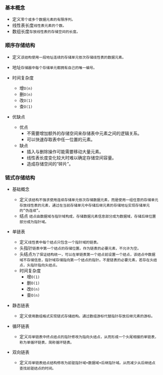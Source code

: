 ### 基本概念
- 定义`零个或多个数据元素的有限序列。`
- 线性表长度`线性表元素的个数。`
- 数组长度`存放线性表的存储空间的长度。`

### 顺序存储结构

- 定义`该结构使用一段地址连续的存储单元依次存储线性表的数据元素。`
- 地址`存储器中每个存储单元都拥有自己的唯一编号。`
- 时间复杂度
    - 增`O(n)`
    - 删`O(n)`
    - 改`O(1)`
    - 查`O(1)`

- 优缺点
    - 优点
        - 不需要增加额外的存储空间来存储表中元素之间的逻辑关系。
        - 可以快速存取表中任一位置的元素。
    - 缺点
        - 插入与删除操作可能需要移动大量元素。
        - 线性表长度变化较大时难以确定存储空间容量。
        - 造成存储空间的“碎片”。

### 链式存储结构
- 基础概念
    - 定义`该结构不强求使用连续存储单元依次存储数据元素，而是使用一组任意的存储单元存放线性表的元素，通过在当前存储单元中存储后继元素的存储地址实现存储单元的“伪连续”。`
    - 结点 `结点由数据域与指针域构成，存储数据元素信息部分成为数据域，存储后继位置部分成为指针域。`

- 单链表
    - 定义`线性表中每个结点只包含一个指针域的链表。`
    - 头指针`链表中第一个结点的存储位置。作为链表的必要元素，不允许为空。`
    - 头结点`为了保证结构统一，可以在单链表第一个结点前设置一个结点，该结点中数据域不存储信息，指针域存储指向第一个结点的指针。不是链表的必要元素，若存在头结点，头指针指向头结点。`
    - 时间复杂度
        - 增`O(1)`
        - 删`O(1)`
        - 改`O(n)`
        - 查`O(n)`

- 静态链表
    - 定义`使用数组格式实现链式存储结构。通过数组游标代替指针存放后继元素的游标。`

- 循环链表
    - 定义`将单链表中终点结点的指针修改为指向头结点，从而形成一个头尾相接的单链表，称为单循环链表，简称循环链表。`

- 双向链表
    - 定义`将单链表结点结构修改为前驱指针域+数据域+后继指针域。从而减少从后继结点查找前驱结点的时间。`